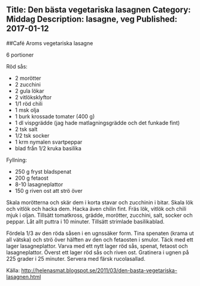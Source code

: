 Title: Den bästa vegetariska lasagnen
Category: Middag
Description: lasagne, veg
Published: 2017-01-12
---

##Café Aroms vegetariska lasagne

6 portioner

Röd sås:

* 2 morötter
* 2 zucchini
* 2 gula lökar
* 2 vitlöksklyftor
* 1/1 röd chili
* 1 msk olja
* 1 burk krossade tomater (400 g)
* 1 dl vispgrädde (jag hade matlagningsgrädde och det funkade fint)
* 2 tsk salt
* 1/2 tsk socker
* 1 krm nymalen svartpeppar
* blad från 1/2 kruka basilika

Fyllning:

* 250 g fryst bladspenat
* 200 g fetaost
* 8-10 lasagneplattor
* 150 g riven ost att strö över

Skala morötterna och skär dem i korta stavar och zucchinin i bitar. Skala lök och vitlök och hacka dem. Hacka även chilin fint. Fräs lök, vitlök och chili mjuk i oljan. Tillsätt tomatkross, grädde, morötter, zucchini, salt, socker och peppar. Låt allt puttra i 10 minuter. Tillsätt strimlade basilikablad.

Fördela 1/3 av den röda såsen i en ugnssäker form. Tina spenaten (krama ut all vätska) och strö över hälften av den och fetaosten i smulor. Täck med ett lager lasagneplattor. Varva med ett nytt lager röd sås, spenat, fetaost och lasagneplattor. Överst ett lager röd sås och riven ost. Gratinera i ugnen på 225 grader i 25 minuter. Servera med färsk rucolasallad.

Källa: <http://helenasmat.blogspot.se/2011/03/den-basta-vegetariska-lasagnen.html>